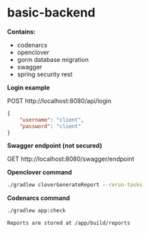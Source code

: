 # basic-backend

**Contains:**

- codenarcs 
- openclover 
- gorm database migration 
- swagger
- spring security rest

**Login example**

POST http://localhost:8080/api/login

```json
{
    "username": "client",
    "password": "client"
}
```

**Swagger endpoint (not secured)**

GET http://localhost:8080/swagger/endpoint

**Openclover command**

```cmd
./gradlew cloverGenerateReport --rerun-tasks
```

**Codenarcs command**

```cmd
./gradlew app:check
```
```diff
Reports are stored at /app/build/reports
```
